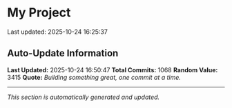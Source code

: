 # My Project


Last updated: 2025-10-24 16:25:37



















































































































































































































































































































































































































































































































































































































































































































































































































































































































































































































































































































































































































































































































































































































































































































## Auto-Update Information

**Last Updated:** 2025-10-24 16:50:47
**Total Commits:** 1068
**Random Value:** 3415
**Quote:** _Building something great, one commit at a time._

---
_This section is automatically generated and updated._